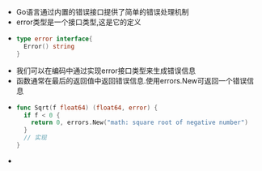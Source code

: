 - Go语言通过内置的错误接口提供了简单的错误处理机制
- error类型是一个接口类型,这是它的定义
- ```go
  type error interface{
    Error() string
  }
  ```
- 我们可以在编码中通过实现error接口类型来生成错误信息
- 函数通常在最后的返回值中返回错误信息.使用errors.New可返回一个错误信息
- ```go
  func Sqrt(f float64) (float64, error) {
    if f < 0 {
      return 0, errors.New("math: square root of negative number")
    }
    // 实现
  }
  ```
-